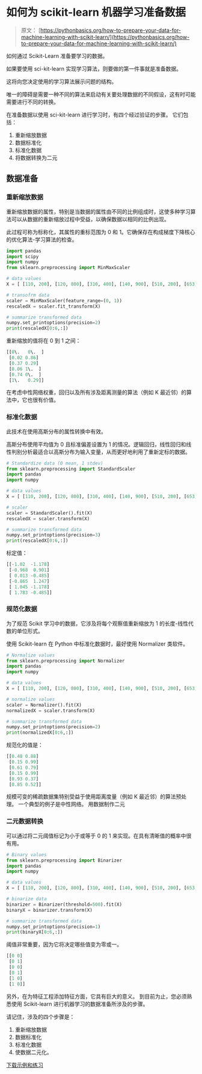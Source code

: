 # 如何为 scikit-learn 机器学习准备数据

> 原文： [https://pythonbasics.org/how-to-prepare-your-data-for-machine-learning-with-scikit-learn/](https://pythonbasics.org/how-to-prepare-your-data-for-machine-learning-with-scikit-learn/)

如何通过 Scikit-Learn 准备要学习的数据。

如果要使用 sci-kit-learn 实现学习算法，则要做的第一件事就是准备数据。

这将向您决定使用的学习算法展示问题的结构。



唯一的障碍是需要一种不同的算法来启动有关要处理数据的不同假设，这有时可能需要进行不同的转换。

在准备数据以使用 sci-kit-learn 进行学习时，有四个经过验证的步骤。 它们包括：

1.  重新缩放数据
2.  数据标准化
3.  标准化数据
4.  将数据转换为二元

## 数据准备

### 重新缩放数据

重新缩放数据的属性，特别是当数据的属性由不同的比例组成时，这使多种学习算法可以从数据的重新缩放过程中受益，以确保数据以相同的比例出现。

此过程可称为标称化，其属性的重标范围为 0 和 1。它确保存在构成梯度下降核心的优化算法-学习算法的检查。

```py
import pandas
import scipy
import numpy
from sklearn.preprocessing import MinMaxScaler

# data values
X = [ [110, 200], [120, 800], [310, 400], [140, 900], [510, 200], [653, 400] ,[310, 880] ]

# transofrm data
scaler = MinMaxScaler(feature_range=(0, 1))
rescaledX = scaler.fit_transform(X)

# summarize transformed data
numpy.set_printoptions(precision=2)
print(rescaledX[0:6,:])

```

重新缩放的值将在 0 到 1 之间：

```py
[[0\.   0\.  ]
 [0.02 0.86]
 [0.37 0.29]
 [0.06 1\.  ]
 [0.74 0\.  ]
 [1\.   0.29]]     

```

在考虑中性网络权重，回归以及所有涉及距离测量的算法（例如 K 最近邻）的算法中，它也很有价值。

### 标准化数据

此技术在使用高斯分布的属性转换中有效。

高斯分布使用平均值为 0 且标准偏差设置为 1 的情况。逻辑回归，线性回归和线性判别分析最适合以高斯分布为输入变量，从而更好地利用了重新定标的数据。

```py
# Standardize data (0 mean, 1 stdev)
from sklearn.preprocessing import StandardScaler
import pandas
import numpy

# data values
X = [ [110, 200], [120, 800], [310, 400], [140, 900], [510, 200], [653, 400] ,[310, 880] ]

# scaler
scaler = StandardScaler().fit(X)
rescaledX = scaler.transform(X)

# summarize transformed data
numpy.set_printoptions(precision=3)
print(rescaledX[0:6,:])

```

标定值：

```py
[[-1.02  -1.178]
 [-0.968  0.901]
 [ 0.013 -0.485]
 [-0.865  1.247]
 [ 1.045 -1.178]
 [ 1.783 -0.485]]     

```

### 规范化数据

为了规范 Scikit 学习中的数据，它涉及将每个观察值重新缩放为 1 的长度-线性代数的单位形式。

使用 Scikit-learn 在 Python 中标准化数据时，最好使用 Normalizer 类软件。

```py
# Normalize values
from sklearn.preprocessing import Normalizer
import pandas
import numpy

# data values
X = [ [110, 200], [120, 800], [310, 400], [140, 900], [510, 200], [653, 400] ,[310, 880] ]

# normalize values
scaler = Normalizer().fit(X)
normalizedX = scaler.transform(X)

# summarize transformed data
numpy.set_printoptions(precision=2)
print(normalizedX[0:6,:])

```

规范化的值是：

```py
[[0.48 0.88]
 [0.15 0.99]
 [0.61 0.79]
 [0.15 0.99]
 [0.93 0.37]
 [0.85 0.52]]  

```

规模可变的稀疏数据集特别受益于使用距离度量（例如 K 最近邻）的算法预处理。 一个典型的例子是中性网络。 用数据制作二元

### 二元数据转换

可以通过将二元阈值标记为小于或等于 0 的 1 来实现。在具有清晰值的概率中很有用。

```py
# Binary values
from sklearn.preprocessing import Binarizer
import pandas
import numpy

# data values
X = [ [110, 200], [120, 800], [310, 400], [140, 900], [510, 200], [653, 400] ,[310, 880] ]

# binarize data
binarizer = Binarizer(threshold=500).fit(X)
binaryX = binarizer.transform(X)

# summarize transformed data
numpy.set_printoptions(precision=1)
print(binaryX[0:6,:])

```

阈值非常重要，因为它将决定哪些值变为零或一。

```py
[[0 0]
 [0 1]
 [0 0]
 [0 1]
 [1 0]
 [1 0]]     

```

另外，在为特征工程添加特征方面，它具有巨大的意义。 到目前为止，您必须熟悉使用 Scikit-learn 进行机器学习的数据准备所涉及的步骤。

请记住，涉及的四个步骤是：

1.  重新缩放数据
2.  数据标准化
3.  标准化数据
4.  使数据二元化。

[下载示例和练习](https://gum.co/MnRYU)